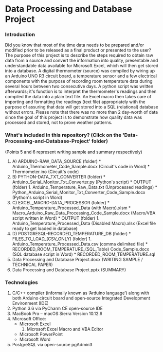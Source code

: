 # Data Processing and Database Project

### Introduction

Did you know that most of the time data needs to be prepared and/or modified prior to be released as a final product or presented to the user? The purpose of this project is to describe the steps required to obtain raw data from a source and convert the information into quality, presentable and understandable data available for Microsoft Excel, which will then get stored into a database. A digital thermometer (source) was compiled by wiring up an Arduino UNO R3 circuit board, a temperature sensor and a few electrical components with the purpose of recording room temperature data during several hours between two consecutive days. A python script was written afterwards; it's function is to interpret the thermometer's readings and then compiled the data into a plain text file. An Excel macro then takes care of importing and formatting the readings (text file) appropriately with the purpose of assuring that data will get stored into a SQL (relational) database without errors. Please note that there was no more than 2 day-worth of data since the goal of this project is to demonstrate how quality data was processed and stored, not to prove weather patterns.   

### What's included in this repository? (Click on the 'Data-Processing-and-Database-Project' folder)

(Points 5 and 6 represent writing sample and summary respectively)

1. A) ARDUINO-RAW_DATA_SOURCE (folder)
    	* Arduino_Thermometer_Code_Sample.docx (Circuit's code in Word)
    	* Thermometer.ino (Circuit's code)
2. B) PYTHON-DATA_TXT_CONVERTER (folder)
    	* Arduino_Serial_Monitor_Txt_Converter.py (Python's script)
    	* OUTPUT (folder)
        1. Arduino_Temperature_Raw_Data.txt (Unprocessed readings)
    	* Python_Arduino_Serial_Monitor_Txt_Converter_Code_Sample.docx (Python's script in Word)
3. C) EXCEL_MACRO-DATA_PROCESSOR (folder)
    	* Arduino_Temperature_Processed_Data (with Macro).xlsm
    	* Macro_Arduino_Raw_Data_Processing_Code_Sample.docx (Macro/VBA script written in Word)
    	* OUTPUT (folder)
         1. Arduino_Temperature_Processed_Data (Disabled Macro).xlsx (Excel file ready to get loaded in database)
4. D) POSTGRESQL-RECORDED_TEMPERATURE_DB (folder)
    	* FILES_TO_LOAD_(CSV_ONLY) (folder)
    	1. Arduino_Temperature_Processed_Data.csv (comma delimited file)
    	* RECORDED_ROOM_TEMPERATURE_(SQL_Table) Code_Sample.docx (SQL database script in Word)
    	* RECORDED_ROOM_TEMPERATURE.sql
5. Data Processing and Database Project.docx (WRITING SAMPLE / TECHNICAL PAPER)
6. Data Processing and Database Project.pptx (SUMMARY)

### Technologies

1. C/C++ compiler (informally known as ‘Arduino language’) along with both Arduino circuit board and open-source Integrated Development Environment (IDE)
2. Python 3.6 via PyCharm CE open-source IDE
3. MacBook Pro – macOS Sierra Version 10.12.6
4. Microsoft Office:
	* Microsoft Excel
        1. Microsoft Excel Macro and VBA Editor
	* Microsoft PowerPoint
	* Microsoft Word
5. PostgreSQL via open-source pgAdmin3
